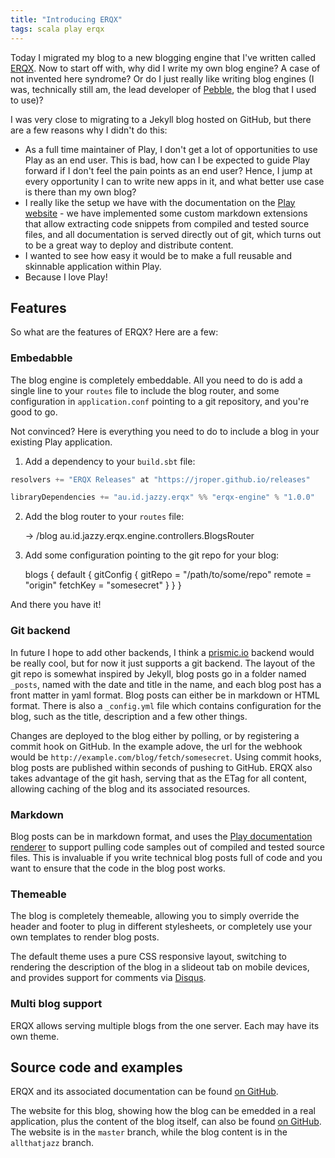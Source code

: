 ```yaml
---
title: "Introducing ERQX"
tags: scala play erqx
---
```


Today I migrated my blog to a new blogging engine that I've written called [ERQX](https://github.com/jroper/erqx).  Now to start off with, why did I write my own blog engine?  A case of not invented here syndrome?  Or do I just really like writing blog engines (I was, technically still am, the lead developer of [Pebble](http://pebble.sf.net), the blog that I used to use)?

I was very close to migrating to a Jekyll blog hosted on GitHub, but there are a few reasons why I didn't do this:

* As a full time maintainer of Play, I don't get a lot of opportunities to use Play as an end user.  This is bad, how can I be expected to guide Play forward if I don't feel the pain points as an end user?  Hence, I jump at every opportunity I can to write new apps in it, and what better use case is there than my own blog?
* I really like the setup we have with the documentation on the [Play website](https://playframework.com) - we have implemented some custom markdown extensions that allow extracting code snippets from compiled and tested source files, and all documentation is served directly out of git, which turns out to be a great way to deploy and distribute content.
* I wanted to see how easy it would be to make a full reusable and skinnable application within Play.
* Because I love Play!

## Features

So what are the features of ERQX?  Here are a few:

### Embedabble

The blog engine is completely embeddable.  All you need to do is add a single line to your `routes` file to include the blog router, and some configuration in `application.conf` pointing to a git repository, and you're good to go.

Not convinced?  Here is everything you need to do to include a blog in your existing Play application.

1. Add a dependency to your `build.sbt` file:

```scala
resolvers += "ERQX Releases" at "https://jroper.github.io/releases"

libraryDependencies += "au.id.jazzy.erqx" %% "erqx-engine" % "1.0.0"
```

2. Add the blog router to your `routes` file:

    ->  /blog       au.id.jazzy.erqx.engine.controllers.BlogsRouter

3. Add some configuration pointing to the git repo for your blog:

    blogs {
      default {
        gitConfig {
          gitRepo = "/path/to/some/repo"
          remote = "origin"
          fetchKey = "somesecret"
        }
      }
    }

And there you have it!

### Git backend

In future I hope to add other backends, I think a [prismic.io](http://prismic.io) backend would be really cool, but for now it just supports a git backend.  The layout of the git repo is somewhat inspired by Jekyll, blog posts go in a folder named `_posts`, named with the date and title in the name, and each blog post has a front matter in yaml format.  Blog posts can either be in markdown or HTML format.  There is also a `_config.yml` file which contains configuration for the blog, such as the title, description and a few other things.

Changes are deployed to the blog either by polling, or by registering a commit hook on GitHub.  In the example adove, the url for the webhook would be `http://example.com/blog/fetch/somesecret`.  Using commit hooks, blog posts are published within seconds of pushing to GitHub.  ERQX also takes advantage of the git hash, serving that as the ETag for all content, allowing caching of the blog and its associated resources.

### Markdown

Blog posts can be in markdown format, and uses the [Play documentation renderer](https://github.com/playframework/play-doc) to support pulling code samples out of compiled and tested source files.  This is invaluable if you write technical blog posts full of code and you want to ensure that the code in the blog post works.

### Themeable

The blog is completely themeable, allowing you to simply override the header and footer to plug in different stylesheets, or completely use your own templates to render blog posts.

The default theme uses a pure CSS responsive layout, switching to rendering the description of the blog in a slideout tab on mobile devices, and provides support for comments via [Disqus](https://disqus.com).

### Multi blog support

ERQX allows serving multiple blogs from the one server.  Each may have its own theme.

## Source code and examples

ERQX and its associated documentation can be found [on GitHub](https://github.com/jroper/erqx).

The website for this blog, showing how the blog can be emedded in a real application, plus the content of the blog itself, can also be found [on GitHub](https://github.com/jroper/jazzyidau).  The website is in the `master` branch, while the blog content is in the `allthatjazz` branch.
